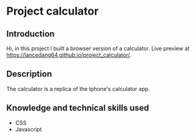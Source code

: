 # Project calculator

## Introduction
Hi, in this project I built a browser version of a calculator.
Live preview at https://lancedang64.github.io/project_calculator/.

## Description
The calculator is a replica of the Iphone's calculator app.

## Knowledge and technical skills used
- CSS
- Javascript
